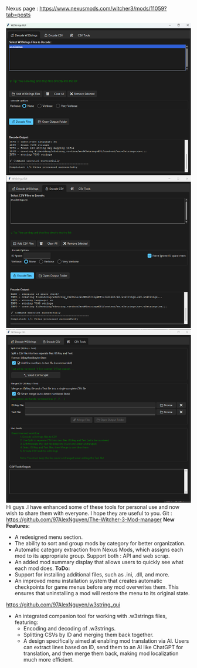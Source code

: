 Nexus page : https://www.nexusmods.com/witcher3/mods/11059?tab=posts


![Logo1](https://github.com/97AlexNguyen/w3string_gui/blob/main/decode.png)
![Logo1](https://github.com/97AlexNguyen/w3string_gui/blob/main/encode.png)
![Logo1](https://github.com/97AlexNguyen/w3string_gui/blob/main/csv.png)
Hi guys .I have enhanced some of these tools for personal use and now wish to share them with everyone. I hope they are useful to you.
Git : https://github.com/97AlexNguyen/The-Witcher-3-Mod-manager
**New Features:**
- A redesigned menu section.
- The ability to sort and group mods by category for better organization.
- Automatic category extraction from Nexus Mods, which assigns each mod to its appropriate group. Support both : API and web scrap.
- An added mod summary display that allows users to quickly see what each mod does.
**ToDo:**
- Support for installing additional files, such as .ini, .dll, and more.
- An improved menu installation system that creates automatic checkpoints for game menus before any mod overwrites them. This ensures that uninstalling a mod will restore the menu to its original state.

https://github.com/97AlexNguyen/w3string_gui
- An integrated companion tool for working with .w3strings files, featuring:
  - Encoding and decoding of .w3strings.
  - Splitting CSVs by ID and merging them back together.
  - A design specifically aimed at enabling mod translation via AI. Users can extract lines based on ID, send them to an AI like ChatGPT for translation, and then merge them back, making mod localization much more efficient.

